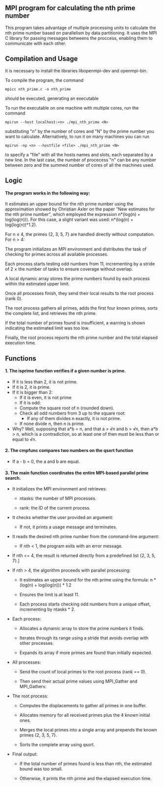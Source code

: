 ## MPI program for calculating the nth prime number

 This program takes advantage of multiple processing units to calculate the nth prime number based on 
parallelism by data partitioning. It uses the MPI C library for passing messages betweens the proccess,
enabling them to communicate with each other.

## Compilation and Usage

It is necessary to install the libraries libopenmpi-dev and openmpi-bin.

To compile the program, the command


    mpicc nth_prime.c -o nth_prime
    
should be executed, generating an executable

To run the executable on one machine with multiple cores, run the command


    mpirun --host localhost:<n> ./mpi_nth_prime <N>

substituting "n" by the number of cores and "N" by the prime number you want to calculate. Alternatively, to run it on many machines you can run


    mpirun -np <n> --hostfile <file> ./mpi_nth_prime <N>

to specify a "file" with all the hosts names and slots, each separated by a new line. In the last case, the number of procecess "n" can be any number between zero and the summed number of cores of all the machines used.


## Logic

#### The program works in the following way:

It estimates an upper bound for the nth prime number using the approximation showed by Christian Axler on
the paper "New estimates for the nth prime number", which employed the expression n*(log(n) + log(log(n))).
For this case, a slight variant was used: n*(log(n) + log(log(n))*1.2).

For n ≤ 4, the primes {2, 3, 5, 7} are handled directly without computation.
For n > 4:

The program initializes an MPI environment and distributes the task of checking for primes across all 
available processes.

Each process starts testing odd numbers from 11, incrementing by a stride of 2 × the number of tasks 
to ensure coverage without overlap.

A local dynamic array stores the prime numbers found by each process within the estimated upper limit.

Once all processes finish, they send their local results to the root process (rank 0).

The root process gathers all primes, adds the first four known primes, sorts the complete list, and 
retrieves the nth prime.

If the total number of primes found is insufficient, a warning is shown indicating the estimated 
limit was too low.

Finally, the root process reports the nth prime number and the total elapsed execution time.


## Functions

#### 1. The isprime function verifies if a given number is prime. 

- If it is less than 2, it is not prime.
- If it is 2, it is prime.
- If it is bigger than 2:
    - If it is even, it is not prime
    - If it is odd:
    - Compute the square root of n (rounded down).
    - Check all odd numbers from 3 up to the square root:
        - If any of them divides n exactly, it is not prime.
    - If none divide n, then n is prime.
- Why? Well, supposing that a*b = n, and that a > √n and b > √n, then a\*b > n, which is a contradiction, so
at least one of then must be less than or equal to √n.

#### 2. The cmpfunc compares two numbers on the qsort function

- If a - b = 0, the a and b are equal.


#### 3. The main function coordinates the entire MPI-based parallel prime search. 

- It initializes the MPI environment and retrieves:

    - ntasks: the number of MPI processes.

    - rank: the ID of the current process.

- It checks whether the user provided an argument:

    - If not, it prints a usage message and terminates.

- It reads the desired nth prime number from the command-line argument:

    - If nth < 1, the program exits with an error message.

- If nth <= 4, the result is returned directly from a predefined list {2, 3, 5, 7}.]

- If nth > 4, the algorithm proceeds with parallel processing:

    - It estimates an upper bound for the nth prime using the formula: n * (log(n) + log(log(n))) * 1.2

    - Ensures the limit is at least 11.

    - Each process starts checking odd numbers from a unique offset, incrementing by ntasks * 2.


- Each process:

    - Allocates a dynamic array to store the prime numbers it finds.
    
    - Iterates through its range using a stride that avoids overlap with other processes.

    - Expands its array if more primes are found than initially expected.


- All processes:

    - Send the count of local primes to the root process (rank == 0).

    - Then send their actual prime values using MPI_Gather and MPI_Gatherv.


- The root process:

    - Computes the displacements to gather all primes in one buffer.

    - Allocates memory for all received primes plus the 4 known initial ones.

    - Merges the local primes into a single array and prepends the known primes {2, 3, 5, 7}.

    - Sorts the complete array using qsort.


- Final output:

    - If the total number of primes found is less than nth, the estimated bound was too small.

    - Otherwise, it prints the nth prime and the elapsed execution time.